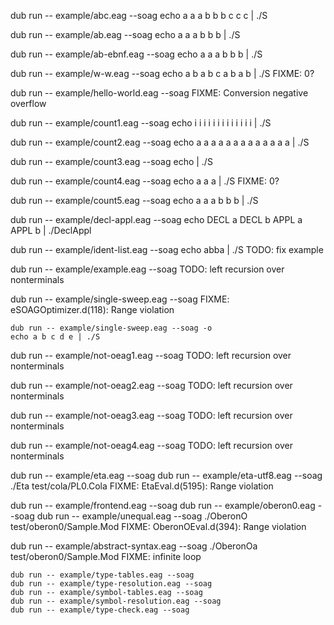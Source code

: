 dub run -- example/abc.eag --soag
echo a a a b b b c c c | ./S

dub run -- example/ab.eag --soag
echo a a a b b b | ./S

dub run -- example/ab-ebnf.eag --soag
echo a a a b b b | ./S

dub run -- example/w-w.eag --soag
echo a b a b c a b a b | ./S
FIXME: 0?

dub run -- example/hello-world.eag --soag
FIXME: Conversion negative overflow

dub run -- example/count1.eag --soag
echo i i i i i i i i i i i i i | ./S

dub run -- example/count2.eag --soag
echo a a a a a a a a a a a a a | ./S

dub run -- example/count3.eag --soag
echo | ./S

dub run -- example/count4.eag --soag
echo a a a | ./S
FIXME: 0?

dub run -- example/count5.eag --soag
echo a a a b b b | ./S

dub run -- example/decl-appl.eag --soag
echo DECL a DECL b APPL a APPL b | ./DeclAppl

dub run -- example/ident-list.eag --soag
echo abba | ./S
TODO: fix example

dub run -- example/example.eag --soag
TODO: left recursion over nonterminals

dub run -- example/single-sweep.eag --soag
FIXME: eSOAGOptimizer.d(118): Range violation

    dub run -- example/single-sweep.eag --soag -o
    echo a b c d e | ./S

dub run -- example/not-oeag1.eag --soag
TODO: left recursion over nonterminals

dub run -- example/not-oeag2.eag --soag
TODO: left recursion over nonterminals

dub run -- example/not-oeag3.eag --soag
TODO: left recursion over nonterminals

dub run -- example/not-oeag4.eag --soag
TODO: left recursion over nonterminals

dub run -- example/eta.eag --soag
dub run -- example/eta-utf8.eag --soag
./Eta test/cola/PL0.Cola
FIXME: EtaEval.d(5195): Range violation

dub run -- example/frontend.eag --soag
dub run -- example/oberon0.eag --soag
dub run -- example/unequal.eag --soag
./OberonO test/oberon0/Sample.Mod
FIXME: OberonOEval.d(394): Range violation

dub run -- example/abstract-syntax.eag --soag
./OberonOa test/oberon0/Sample.Mod
FIXME: infinite loop

    dub run -- example/type-tables.eag --soag
    dub run -- example/type-resolution.eag --soag
    dub run -- example/symbol-tables.eag --soag
    dub run -- example/symbol-resolution.eag --soag
    dub run -- example/type-check.eag --soag
